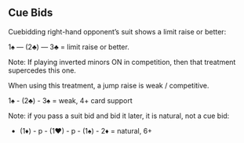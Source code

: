 ## Cue Bids
Cuebidding right-hand opponent’s suit shows a limit raise or better:

1♠ — (2♣) — 3♣ = limit raise or better.

Note: If playing inverted minors ON in competition, then that treatment supercedes this one.

When using this treatment, a jump raise is weak / competitive.

1♠ - (2♣) - 3♠ = weak, 4+ card support

Note: if you pass a suit bid and bid it later, it is natural, not a cue bid:
   * (1♦) - p - (1♥) - p - (1♠) - 2♦ = natural, 6+  

